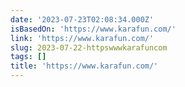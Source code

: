 ```yaml
---
date: '2023-07-23T02:08:34.000Z'
isBasedOn: 'https://www.karafun.com/'
link: 'https://www.karafun.com/'
slug: 2023-07-22-httpswwwkarafuncom
tags: []
title: 'https://www.karafun.com/'
---
```



